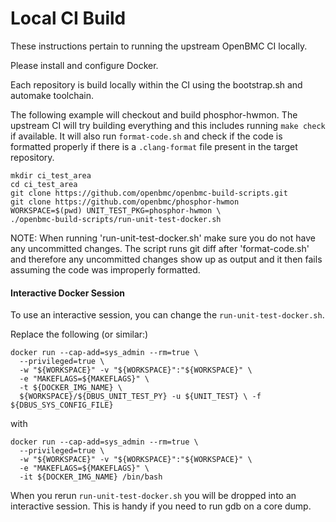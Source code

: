 # Local CI Build

These instructions pertain to running the upstream OpenBMC CI locally.

Please install and configure Docker.

Each repository is build locally within the CI using the bootstrap.sh and
automake toolchain.

The following example will checkout and build phosphor-hwmon. The upstream CI
will try building everything and this includes running `make check` if
available. It will also run `format-code.sh` and check if the code is formatted
properly if there is a `.clang-format` file present in the target repository.

```
mkdir ci_test_area
cd ci_test_area
git clone https://github.com/openbmc/openbmc-build-scripts.git
git clone https://github.com/openbmc/phosphor-hwmon
WORKSPACE=$(pwd) UNIT_TEST_PKG=phosphor-hwmon \
./openbmc-build-scripts/run-unit-test-docker.sh
```

NOTE: When running 'run-unit-test-docker.sh' make sure you do not have any
uncommitted changes. The script runs git diff after 'format-code.sh' and
therefore any uncommitted changes show up as output and it then fails assuming
the code was improperly formatted.

#### Interactive Docker Session

To use an interactive session, you can change the `run-unit-test-docker.sh`.

Replace the following (or similar:)

```
docker run --cap-add=sys_admin --rm=true \
  --privileged=true \
  -w "${WORKSPACE}" -v "${WORKSPACE}":"${WORKSPACE}" \
  -e "MAKEFLAGS=${MAKEFLAGS}" \
  -t ${DOCKER_IMG_NAME} \
  ${WORKSPACE}/${DBUS_UNIT_TEST_PY} -u ${UNIT_TEST} \ -f ${DBUS_SYS_CONFIG_FILE}
```

with

```
docker run --cap-add=sys_admin --rm=true \
  --privileged=true \
  -w "${WORKSPACE}" -v "${WORKSPACE}":"${WORKSPACE}" \
  -e "MAKEFLAGS=${MAKEFLAGS}" \
  -it ${DOCKER_IMG_NAME} /bin/bash
```

When you rerun `run-unit-test-docker.sh` you will be dropped into an interactive
session. This is handy if you need to run gdb on a core dump.
